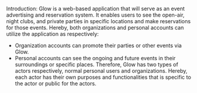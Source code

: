 Introduction:
Glow is a web-based application that will serve as an event advertising and reservation system. It enables users to see the open-air, night clubs, and private parties in
specific locations and make reservations for those events. Hereby, both organizations and personal accounts can utilize the application as respectively:
  - Organization accounts can promote their parties or other events via Glow.
  - Personal accounts can see the ongoing and future events in their surroundings or specific places.
Therefore, Glow has two types of actors respectively, normal personal users and organizations. Hereby, each actor has their own purposes and functionalities that is
specific to the actor or public for the actors.

      

